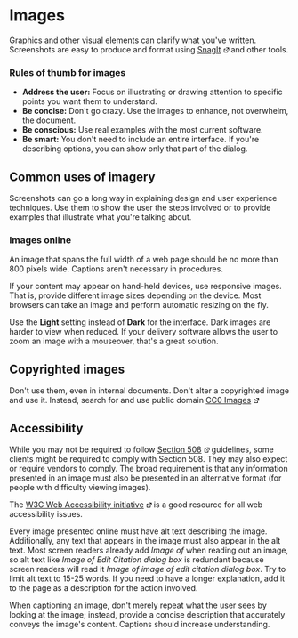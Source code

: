 # Images

Graphics and other visual elements can clarify what you've written. 
Screenshots are easy to produce and format using [SnagIt](https://www.techsmith.com/snagit/) ![](Resources/Images/offsite-link.png) and other tools.

### Rules of thumb for images
* **Address the user:** Focus on illustrating or drawing attention to specific points you want them to understand.
* **Be concise:** Don't go crazy. Use the images to enhance, not overwhelm, the document.
* **Be conscious:** Use real examples with the most current software.
* **Be smart:** You don't need to include an entire interface. If you're describing options, you can show only that part of the dialog.

## Common uses of imagery

Screenshots can go a long way in explaining design and user experience techniques. Use them to show the user the steps involved or to provide examples that illustrate what you're talking about.

### Images online
An image that spans the full width of a web page should be no more than 800 pixels wide. Captions aren't necessary in procedures.

If your content may appear on hand-held devices, use responsive images. That is, provide different image sizes depending on the device. Most browsers can take an image and perform automatic resizing on the fly. 

Use the **Light** setting instead of **Dark** for the interface. Dark images are harder to view when reduced. If your delivery software allows the user to zoom an image with a mouseover, that's a great solution.

## Copyrighted images

Don't use them, even in internal documents. Don't alter a copyrighted image and use it. Instead, search for and use public domain <a href="https://creativecommons.org/publicdomain/zero/1.0" target="_blank">CC0 Images</a> 
![](Resources/Images/offsite-link.png)

## Accessibility

While you may not be required to follow <a href="http://www.508checker.com/what-is-508-compliance" target="new"> Section 508</a> ![](Resources/Images/offsite-link.png) guidelines, some clients might be required to comply with Section 508. They may also expect or require vendors to comply. The broad requirement is that any information presented in an image must also be presented in an alternative format (for people with difficulty viewing images).

The <a href="https://www.w3.org/WAI/" target="_new">W3C Web Accessibility initiative</a>
![](Resources/Images/offsite-link.png) is a good resource for all web accessibility issues.

Every image presented online must have alt text describing the image. Additionally, any text that appears in the image must also appear in the alt text. Most screen readers already add *Image of* when reading out an image, so alt text like *Image of Edit Citation dialog box* is redundant because screen readers will read it *Image of image of edit citation dialog box*. Try to limit alt text to 15-25 words. If you need to have a longer explanation, add it to the page as a description for the action involved.

When captioning an image, don't merely repeat what the user sees by looking at the image; instead, provide a concise description that accurately conveys the image's content. Captions should increase understanding.

